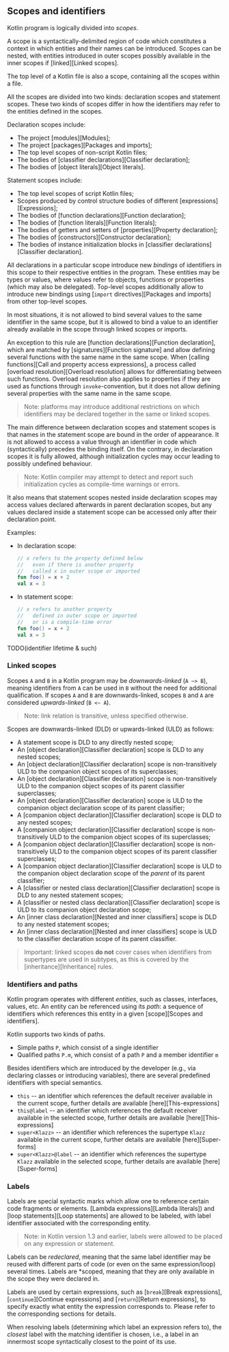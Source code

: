 ## Scopes and identifiers

Kotlin program is logically divided into _scopes_.

A scope is a syntactically-delimited region of code which constitutes a context in which entities and their names can be introduced.
Scopes can be nested, with entities introduced in outer scopes possibly available in the inner scopes if [linked][Linked scopes].

The top level of a Kotlin file is also a scope, containing all the scopes within a file.

All the scopes are divided into two kinds: declaration scopes and statement scopes.
These two kinds of scopes differ in how the identifiers may refer to the entities defined in the scopes.

Declaration scopes include:

- The project [modules][Modules];
- The project [packages][Packages and imports];
- The top level scopes of non-script Kotlin files;
- The bodies of [classifier declarations][Classifier declaration];
- The bodies of [object literals][Object literals].

Statement scopes include:

- The top level scopes of script Kotlin files;
- Scopes produced by control structure bodies of different [expressions][Expressions];
- The bodies of [function declarations][Function declaration];
- The bodies of [function literals][Function literals];
- The bodies of getters and setters of [properties][Property declaration];
- The bodies of [constructors][Constructor declaration];
- The bodies of instance initialization blocks in [classifier declarations][Classifier declaration].

All declarations in a particular scope introduce new _bindings_ of identifiers in this scope to their respective entities in the program.
These entities may be types or values, where values refer to objects, functions or properties (which may also be delegated).
Top-level scopes additionally allow to introduce new bindings using [`import` directives][Packages and imports] from other top-level scopes.

In most situations, it is not allowed to bind several values to the same identifier in the same scope, but it is allowed to bind a value to an identifier already available in the scope through linked scopes or imports.

An exception to this rule are [function declarations][Function declaration], which are matched by [signatures][Function signature] and allow defining several functions with the same name in the same scope.
When [calling functions][Call and property access expressions], a process called [overload resolution][Overload resolution] allows for differentiating between such functions.
Overload resolution also applies to properties if they are used as functions through `invoke`-convention, but it does not allow defining several properties with the same name in the same scope.

> Note: platforms may introduce additional restrictions on which identifiers may be declared together in the same or linked scopes.

The main difference between declaration scopes and statement scopes is that names in the statement scope are bound in the order of appearance.
It is not allowed to access a value through an identifier in code which (syntactically) precedes the binding itself.
On the contrary, in declaration scopes it is fully allowed, although initialization cycles may occur leading to possibly undefined behaviour.

> Note: Kotlin compiler may attempt to detect and report such initialization cycles as compile-time warnings or errors.

It also means that statement scopes nested inside declaration scopes may access values declared afterwards in parent declaration scopes, but any values declared inside a statement scope can be accessed only after their declaration point.

Examples:

- In declaration scope:
  ```kotlin
  // x refers to the property defined below 
  //   even if there is another property
  //   called x in outer scope or imported
  fun foo() = x + 2
  val x = 3
  ```
- In statement scope:
  ```kotlin
  // x refers to another property 
  //   defined in outer scope or imported
  //   or is a compile-time error
  fun foo() = x + 2
  val x = 3
  ```

TODO(identifier lifetime & such)

### Linked scopes

Scopes `A` and `B` in a Kotlin program may be *downwards-linked* (`A ~> B`), meaning identifiers from `A` can be used in `B` without the need for additional qualification.
If scopes `A` and `B` are downwards-linked, scopes `B` and `A` are considered *upwards-linked* (`B <~ A`).

> Note: link relation is transitive, unless specified otherwise.

Scopes are downwards-linked (DLD) or upwards-linked (ULD) as follows:

- A statement scope is DLD to any directly nested scope;
- An [object declaration][Classifier declaration] scope is DLD to any nested scopes;
- An [object declaration][Classifier declaration] scope is non-transitively ULD to the companion object scopes of its superclasses;
- An [object declaration][Classifier declaration] scope is non-transitively ULD to the companion object scopes of its parent classifier superclasses;
- An [object declaration][Classifier declaration] scope is ULD to the companion object declaration scope of its parent classifier;
- A [companion object declaration][Classifier declaration] scope is DLD to any nested scopes;
- A [companion object declaration][Classifier declaration] scope is non-transitively ULD to the companion object scopes of its superclasses;
- A [companion object declaration][Classifier declaration] scope is non-transitively ULD to the companion object scopes of its parent classifier superclasses;
- A [companion object declaration][Classifier declaration] scope is ULD to the companion object declaration scope of the *parent* of its parent classifier;
- A [classifier or nested class declaration][Classifier declaration] scope is DLD to any nested statement scopes;
- A [classifier or nested class declaration][Classifier declaration] scope is ULD to its companion object declaration scope;
- An [inner class declaration][Nested and inner classifiers] scope is DLD to any nested statement scopes;
- An [inner class declaration][Nested and inner classifiers] scope is ULD to the classifier declaration scope of its parent classifier.

> Important: linked scopes **do not** cover cases when identifiers from supertypes are used in subtypes, as this is covered by the [inheritance][Inheritance] rules.

### Identifiers and paths

Kotlin program operates with different *entities*, such as classes, interfaces, values, etc.
An entity can be referenced using its *path*: a sequence of identifiers which references this entity in a given [scope][Scopes and identifiers].

Kotlin supports two kinds of paths.

* Simple paths `P`, which consist of a single identifier
* Qualified paths `P.m`, which consist of a path `P` and a member identifier `m`

Besides identifiers which are introduced by the developer (e.g., via declaring classes or introducing variables), there are several predefined identifiers with special semantics.

* `this` -- an identifier which references the default receiver available in the current scope, further details are available [here][This-expressions]
* `this@label` -- an identifier which references the default receiver available in the selected scope, further details are available [here][This-expressions]
* `super<Klazz>` -- an identifier which references the supertype `Klazz` available in the current scope, further details are available [here][Super-forms]
* `super<Klazz>@label` -- an identifier which references the supertype `Klazz` available in the selected scope, further details are available [here][Super-forms]

### Labels

Labels are special syntactic marks which allow one to reference certain code fragments or elements.
[Lambda expressions][Lambda literals]) and [loop statements][Loop statements] are allowed to be labeled, with label identifier associated with the corresponding entity.

> Note: in Kotlin version 1.3 and earlier, labels were allowed to be placed on any expression or statement.

Labels can be *redeclared*, meaning that the same label identifier may be reused with different parts of code (or even on the same expression/loop) several times.
Labels are *scoped, meaning that they are only available in the scope they were declared in.

Labels are used by certain expressions, such as [`break`][Break expressions], [`continue`][Continue expressions] and [`return`][Return expressions], to specify exactly what entity the expression corresponds to.
Please refer to the corresponding sections for details.

When resolving labels (determining which label an expression refers to), the *closest* label with the matching identifier is chosen, i.e., a label in an innermost scope syntactically closest to the point of its use.

